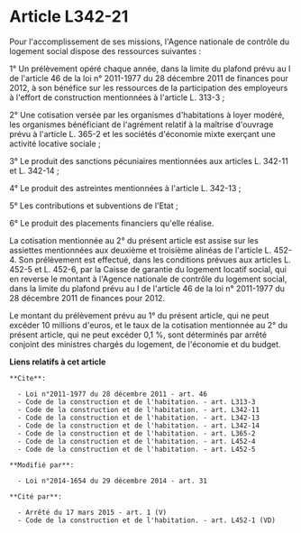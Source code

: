 # Article L342-21

Pour l'accomplissement de ses missions, l'Agence nationale de contrôle du logement social dispose des ressources suivantes : 

1° Un prélèvement opéré chaque année, dans la limite du plafond prévu au I de l'article 46 de la loi n° 2011-1977 du 28
décembre 2011 de finances pour 2012, à son bénéfice sur les ressources de la participation des employeurs à l'effort de
construction mentionnées à l'article L. 313-3 ; 

2° Une cotisation versée par les organismes d'habitations à loyer modéré, les organismes bénéficiant de l'agrément relatif à
la maîtrise d'ouvrage prévu à l'article L. 365-2 et les sociétés d'économie mixte exerçant une activité locative sociale ; 

3° Le produit des sanctions pécuniaires mentionnées aux articles L. 342-11 et L. 342-14 ; 

4° Le produit des astreintes mentionnées à l'article L. 342-13 ; 

5° Les contributions et subventions de l'Etat ; 

6° Le produit des placements financiers qu'elle réalise. 

La cotisation mentionnée au 2° du présent article est assise sur les assiettes mentionnées aux deuxième et troisième alinéas
de l'article L. 452-4. Son prélèvement est effectué, dans les conditions prévues aux articles L. 452-5 et L. 452-6, par la
Caisse de garantie du logement locatif social, qui en reverse le montant à l'Agence nationale de contrôle du logement social,
dans la limite du plafond prévu au I de l'article 46 de la loi n° 2011-1977 du 28 décembre 2011 de finances pour 2012. 

Le montant du prélèvement prévu au 1° du présent article, qui ne peut excéder 10 millions d'euros, et le taux de la
cotisation mentionnée au 2° du présent article, qui ne peut excéder 0,1 %, sont déterminés par arrêté conjoint des ministres
chargés du logement, de l'économie et du budget.

**Liens relatifs à cet article**

	**Cite**:

	  - Loi n°2011-1977 du 28 décembre 2011 - art. 46
	  - Code de la construction et de l'habitation. - art. L313-3
	  - Code de la construction et de l'habitation. - art. L342-11
	  - Code de la construction et de l'habitation. - art. L342-13
	  - Code de la construction et de l'habitation. - art. L342-14
	  - Code de la construction et de l'habitation. - art. L365-2
	  - Code de la construction et de l'habitation. - art. L452-4
	  - Code de la construction et de l'habitation. - art. L452-5

	**Modifié par**:

	  - Loi n°2014-1654 du 29 décembre 2014 - art. 31

	**Cité par**:

	  - Arrêté du 17 mars 2015 - art. 1 (V)
	  - Code de la construction et de l'habitation. - art. L452-1 (VD)
